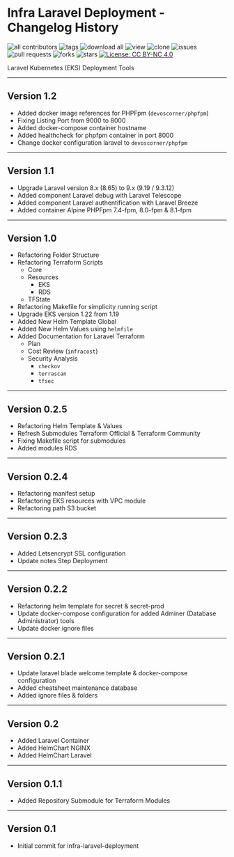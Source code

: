 # Infra Laravel Deployment - Changelog History

![all contributors](https://img.shields.io/github/contributors/devopscorner/laravel-eks-deployment)
![tags](https://img.shields.io/github/v/tag/devopscorner/laravel-eks-deployment?sort=semver)
![download all](https://img.shields.io/github/downloads/devopscorner/laravel-eks-deployment/total.svg)
![view](https://views.whatilearened.today/views/github/devopscorner/laravel-eks-deployment.svg)
![clone](https://img.shields.io/badge/dynamic/json?color=success&label=clone&query=count&url=https://raw.githubusercontent.com/devopscorner/laravel-eks-deployment/master/clone.json?raw=True&logo=github)
![issues](https://img.shields.io/github/issues/devopscorner/laravel-eks-deployment)
![pull requests](https://img.shields.io/github/issues-pr/devopscorner/laravel-eks-deployment)
![forks](https://img.shields.io/github/forks/devopscorner/laravel-eks-deployment)
![stars](https://img.shields.io/github/stars/devopscorner/laravel-eks-deployment)
[![License: CC BY-NC 4.0](https://img.shields.io/github/license/devopscorner/laravel-eks-deployment)](https://img.shields.io/github/license/devopscorner/laravel-eks-deployment)

Laravel Kubernetes (EKS) Deployment Tools

---

## Version 1.2

- Added docker image references for PHPFpm (`devoscorner/phpfpm`)
- Fixing Listing Port from 9000 to 8000
- Added docker-compose container hostname
- Added healthcheck for phpfpm container in port 8000
- Change docker configuration laravel to `devoscorner/phpfpm`


---
## Version 1.1

- Upgrade Laravel version 8.x (8.65) to 9.x (9.19 / 9.3.12)
- Added component Laravel debug with Laravel Telescope
- Added component Laravel authentification with Laravel Breeze
- Added container Alpine PHPFpm 7.4-fpm, 8.0-fpm & 8.1-fpm

---

## Version 1.0

- Refactoring Folder Structure
- Refactoring Terraform Scripts
  - Core
  - Resources
    - EKS
    - RDS
  - TFState
- Refactoring Makefile for simplicity running script
- Upgrade EKS version 1.22 from 1.19
- Added New Helm Template Global
- Added New Helm Values using `helmfile`
- Added Documentation for Laravel Terraform
  - Plan
  - Cost Review (`infracost`)
  - Security Analysis
    - `checkov`
    - `terrascan`
    - `tfsec`

---

## Version 0.2.5

- Refactoring Helm Template & Values
- Refresh Submodules Terraform Official & Terraform Community
- Fixing Makefile script for submodules
- Added modules RDS

---

## Version 0.2.4

- Refactoring manifest setup
- Refactoring EKS resources with VPC module
- Refactoring path S3 bucket

---

## Version 0.2.3

- Added Letsencrypt SSL configuration
- Update notes Step Deployment

---

## Version 0.2.2

- Refactoring helm template for secret & secret-prod
- Update docker-compose configuration for added Adminer (Database Administrator) tools
- Update docker ignore files

---

## Version 0.2.1

- Update laravel blade welcome template & docker-compose configuration
- Added cheatsheet maintenance database
- Added ignore files & folders

---

## Version 0.2

- Added Laravel Container
- Added HelmChart NGINX
- Added HelmChart Laravel

---

## Version 0.1.1

- Added Repository Submodule for Terraform Modules

---

## Version 0.1

- Initial commit for infra-laravel-deployment
